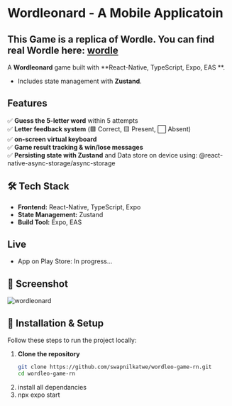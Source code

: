 # Wordleonard - A Mobile Applicatoin
This Game is a replica of Wordle.
You can find real Wordle here: [wordle](https://www.nytimes.com/games/wordle/index.html)
-
A **Wordleonard** game built with **React-Native, TypeScript, Expo, EAS **.

- Includes state management with **Zustand**.

## Features
✅ **Guess the 5-letter word** within 5 attempts  
✅ **Letter feedback system** (🟩 Correct, 🟨 Present, ⬜ Absent)  
✅ **on-screen virtual keyboard**  
✅ **Game result tracking & win/lose messages**  
✅ **Persisting state with Zustand** and Data store on device using: @react-native-async-storage/async-storage

## 🛠️ Tech Stack
- **Frontend:** React-Native, TypeScript, Expo
- **State Management:** Zustand  
- **Build Tool:** Expo, EAS  

## Live 
- App on Play Store: In progress...

## 📸 Screenshot  
![wordleonard](https://github.com/user-attachments/assets/06fae323-8144-42b0-8366-30972bbc5b92)

## 📜 Installation & Setup
Follow these steps to run the project locally:

1. **Clone the repository**  
   ```sh
   git clone https://github.com/swapnilkatwe/wordleo-game-rn.git
   cd wordleo-game-rn
   ```
2. install all dependancies
3. npx expo start
